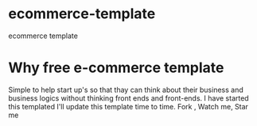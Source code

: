 # ecommerce-template
ecommerce template
# Why free e-commerce template
Simple to help start up's so that thay can think about their business and business logics without thinking front ends and front-ends.
I have started this templated I'll update this template time to time. 
Fork , Watch me, Star me
